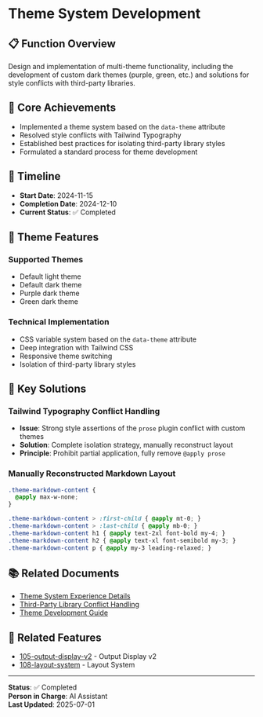 # Theme System Development

## 📋 Function Overview

Design and implementation of multi-theme functionality, including the development of custom dark themes (purple, green, etc.) and solutions for style conflicts with third-party libraries.

## 🎯 Core Achievements

- Implemented a theme system based on the `data-theme` attribute
- Resolved style conflicts with Tailwind Typography
- Established best practices for isolating third-party library styles
- Formulated a standard process for theme development

## 📅 Timeline

- **Start Date**: 2024-11-15
- **Completion Date**: 2024-12-10
- **Current Status**: ✅ Completed

## 🎨 Theme Features

### Supported Themes
- Default light theme
- Default dark theme
- Purple dark theme
- Green dark theme

### Technical Implementation
- CSS variable system based on the `data-theme` attribute
- Deep integration with Tailwind CSS
- Responsive theme switching
- Isolation of third-party library styles

## 🔧 Key Solutions

### Tailwind Typography Conflict Handling
- **Issue**: Strong style assertions of the `prose` plugin conflict with custom themes
- **Solution**: Complete isolation strategy, manually reconstruct layout
- **Principle**: Prohibit partial application, fully remove `@apply prose`

### Manually Reconstructed Markdown Layout
```css
.theme-markdown-content {
  @apply max-w-none;
}

.theme-markdown-content > :first-child { @apply mt-0; }
.theme-markdown-content > :last-child { @apply mb-0; }
.theme-markdown-content h1 { @apply text-2xl font-bold my-4; }
.theme-markdown-content h2 { @apply text-xl font-semibold my-3; }
.theme-markdown-content p { @apply my-3 leading-relaxed; }
```

## 📚 Related Documents

- [Theme System Experience Details](./experience.md)
- [Third-Party Library Conflict Handling](./third-party-conflicts.md)
- [Theme Development Guide](./development-guide.md)

## 🔗 Related Features

- [105-output-display-v2](../105-output-display-v2/) - Output Display v2
- [108-layout-system](../108-layout-system/) - Layout System

---

**Status**: ✅ Completed  
**Person in Charge**: AI Assistant  
**Last Updated**: 2025-07-01